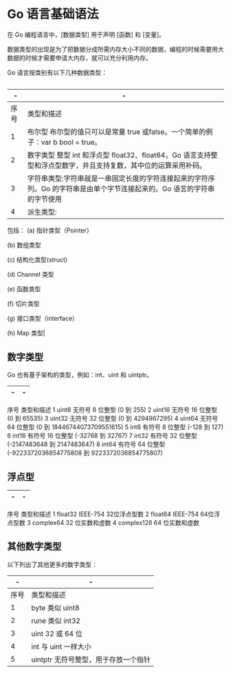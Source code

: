 # Go 语言基础语法

在 Go 编程语言中，[数据类型] 用于声明 [函数] 和 [变量]。

数据类型的出现是为了把数据分成所需内存大小不同的数据，编程的时候需要用大数据的时候才需要申请大内存，就可以充分利用内存。

Go 语言按类别有以下几种数据类型：



## 
|-|-|
|-|-|
|序号|	类型和描述|
|1	|布尔型 布尔型的值只可以是常量 true 或false。一个简单的例子：var b bool = true。|
|2	|数字类型   整型 int 和浮点型 float32、float64，Go 语言支持整型和浮点型数字，并且支持复数，其中位的运算采用补码。|
|3	|字符串类型:字符串就是一串固定长度的字符连接起来的字符序列。Go 的字符串是由单个字节连接起来的。Go 语言的字符串的字节使用 |UTF-8 编码标识 Unicode 文本。|
|4	|派生类型:
包括：
(a) 指针类型（Pointer）

(b) 数组类型

(c) 结构化类型(struct)

(d) Channel 类型

(e) 函数类型

(f) 切片类型

(g) 接口类型（interface）

(h) Map 类型|

## 数字类型
Go 也有基于架构的类型，例如：int、uint 和 uintptr。

|-|-|
|-|-|
序号	类型和描述
1	uint8
无符号 8 位整型 (0 到 255)
2	uint16
无符号 16 位整型 (0 到 65535)
3	uint32
无符号 32 位整型 (0 到 4294967295)
4	uint64
无符号 64 位整型 (0 到 18446744073709551615)
5	int8
有符号 8 位整型 (-128 到 127)
6	int16
有符号 16 位整型 (-32768 到 32767)
7	int32
有符号 32 位整型 (-2147483648 到 2147483647)
8	int64
有符号 64 位整型 (-9223372036854775808 到 9223372036854775807)

## 浮点型
|-|-|
|-|-|
序号	类型和描述
1	float32
IEEE-754 32位浮点型数
2	float64
IEEE-754 64位浮点型数
3	complex64
32 位实数和虚数
4	complex128
64 位实数和虚数

## 其他数字类型
以下列出了其他更多的数字类型：

|-|-|
|-|-|
|序号	|类型和描述|
|1	|byte   类似 uint8|
|2	|rune   类似 int32|
|3	|uint   32 或 64 位|
|4	|int    与 uint 一样大小|
|5	|uintptr    无符号整型，用于存放一个指针|